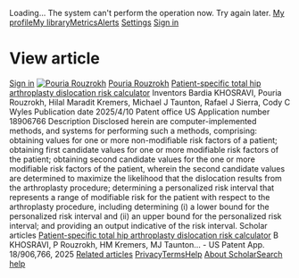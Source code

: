 Loading...
The system can't perform the operation now. Try again later.
[](javascript:void\(0\))
[](javascript:void\(0\))[](https://scholar.google.com/schhp?hl=en)
[My profile](https://scholar.google.com/citations?hl=en)[My library](https://scholar.google.com/scholar?scilib=1&hl=en)[Metrics](https://scholar.google.com/citations?view_op=metrics_intro&hl=en)[Alerts](https://scholar.google.com/scholar_alerts?view_op=list_alerts&hl=en)
[Settings](https://scholar.google.com/scholar_settings?hl=en)
[Sign in](https://accounts.google.com/Login?hl=en&continue=https://scholar.google.com/schhp%3Fhl%3Den)
[](https://scholar.google.com/citations?view_op=list_works&hl=en&hl=en&user=Ksv9I0sAAAAJ&sortby=pubdate)
# View article
[Sign in](https://accounts.google.com/Login?hl=en&continue=https://scholar.google.com/schhp%3Fhl%3Den)
[](javascript:void\(0\))
[![Pouria Rouzrokh](https://scholar.googleusercontent.com/citations?view_op=small_photo&user=Ksv9I0sAAAAJ&citpid=5)](https://scholar.google.com/citations?user=Ksv9I0sAAAAJ&hl=en)
[Pouria Rouzrokh](https://scholar.google.com/citations?user=Ksv9I0sAAAAJ&hl=en)
[Patient-specific total hip arthroplasty dislocation risk calculator](https://patents.google.com/patent/US20250114144A1/en)
Inventors
Bardia KHOSRAVI, Pouria Rouzrokh, Hilal Maradit Kremers, Michael J Taunton, Rafael J Sierra, Cody C Wyles
Publication date
2025/4/10
Patent office
US
Application number
18906766
Description
Disclosed herein are computer-implemented methods, and systems for performing such a methods, comprising: obtaining values for one or more non-modifiable risk factors of a patient; obtaining first candidate values for one or more modifiable risk factors of the patient; obtaining second candidate values for the one or more modifiable risk factors of the patient, wherein the second candidate values are determined to maximize the likelihood that the dislocation results from the arthroplasty procedure; determining a personalized risk interval that represents a range of modifiable risk for the patient with respect to the arthroplasty procedure, including determining (i) a lower bound for the personalized risk interval and (ii) an upper bound for the personalized risk interval; and providing an output indicative of the risk interval.
Scholar articles
[Patient-specific total hip arthroplasty dislocation risk calculator](https://scholar.google.com/scholar?oi=bibs&cluster=10758393791892033053&btnI=1&hl=en)
B KHOSRAVI, P Rouzrokh, HM Kremers, MJ Taunton… - US Patent App. 18/906,766, 2025
[Related articles](https://scholar.google.com/scholar?oi=bibs&hl=en&q=related:HQ5-Pyd-TZUJ:scholar.google.com/)
[Privacy](https://www.google.com/intl/en/policies/privacy/)[Terms](https://www.google.com/intl/en/policies/terms/)[Help](javascript:void\(0\))
[About Scholar](https://scholar.google.com/intl/en/scholar/about.html)[Search help](https://support.google.com/websearch?p=scholar_dsa&hl=en)
